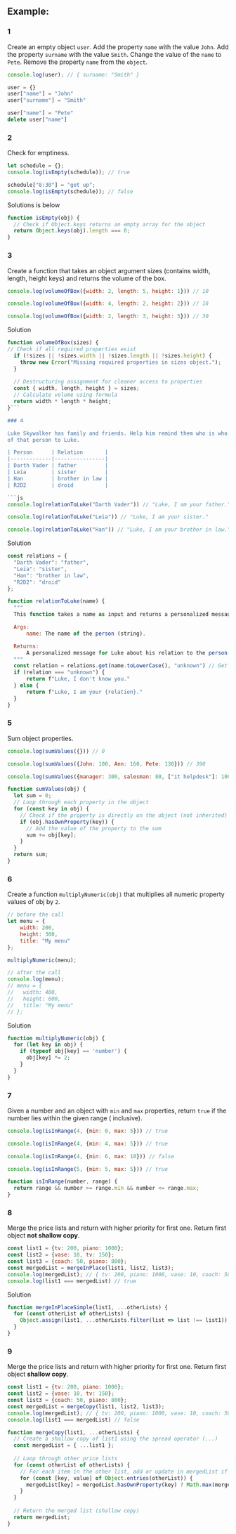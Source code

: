 ## Example:

### 1

Create an empty object `user`.
Add the property `name` with the value `John`.
Add the property `surname` with the value `Smith`.
Change the value of the `name` to `Pete`.
Remove the property `name` from the `object`.

```js
console.log(user); // { surname: "Smith" }
```


```js
user = {}
user["name"] = "John"
user["surname"] = "Smith"

user["name"] = "Pete"
delete user["name"]
```

### 2

Check for emptiness.

```js
let schedule = {};
console.log(isEmpty(schedule)); // true

schedule["8:30"] = "get up";
console.log(isEmpty(schedule)); // false
```
Solutions is below
```js
function isEmpty(obj) {
  // Check if Object.keys returns an empty array for the object
  return Object.keys(obj).length === 0;
}
```

### 3

Create a function that takes an object argument sizes (contains width, length, height keys) and returns the volume of
the box.

```js
console.log(volumeOfBox({width: 2, length: 5, height: 1})) // 10

console.log(volumeOfBox({width: 4, length: 2, height: 2})) // 16

console.log(volumeOfBox({width: 2, length: 3, height: 5})) // 30
```

Solution
```js
function volumeOfBox(sizes) {
// Check if all required properties exist
  if (!sizes || !sizes.width || !sizes.length || !sizes.height) {
    throw new Error("Missing required properties in sizes object.");
  }
  
  // Destructuring assignment for cleaner access to properties
  const { width, length, height } = sizes;
  // Calculate volume using formula
  return width * length * height;
}```

### 4

Luke Skywalker has family and friends. Help him remind them who is who. Given a string with a name, return the relation
of that person to Luke.

| Person      | Relation       |
|-------------|----------------|
| Darth Vader | father         |
| Leia        | sister         |
| Han         | brother in law |
| R2D2        | droid          |

```js
console.log(relationToLuke("Darth Vader")) // "Luke, I am your father."

console.log(relationToLuke("Leia")) // "Luke, I am your sister."

console.log(relationToLuke("Han")) // "Luke, I am your brother in law."
```

Solution
```js
const relations = {
  "Darth Vader": "father",
  "Leia": "sister",
  "Han": "brother in law",
  "R2D2": "droid"
};

function relationToLuke(name) {
  """
  This function takes a name as input and returns a personalized message for Luke.

  Args:
      name: The name of the person (string).

  Returns:
      A personalized message for Luke about his relation to the person (string).
  """
  const relation = relations.get(name.toLowerCase(), "unknown") // Get relation with case-insensitive matching
  if (relation === "unknown") {
      return f"Luke, I don't know you."
  } else {
      return f"Luke, I am your {relation}."
  }
}
```

### 5

Sum object properties.

```js
console.log(sumValues({})) // 0

console.log(sumValues({John: 100, Ann: 160, Pete: 130})) // 390

console.log(sumValues({manager: 300, salesman: 80, ["it helpdesk"]: 100})) // 480
```
```js
function sumValues(obj) {
  let sum = 0;
  // Loop through each property in the object
  for (const key in obj) {
    // Check if the property is directly on the object (not inherited)
    if (obj.hasOwnProperty(key)) {
      // Add the value of the property to the sum
      sum += obj[key];
    }
  }
  return sum;
}
```

### 6

Create a function `multiplyNumeric(obj)` that multiplies all numeric property values of obj by `2`.

```js
// before the call
let menu = {
	width: 200,
	height: 300,
	title: "My menu"
};

multiplyNumeric(menu);

// after the call
console.log(menu);
// menu = {
//   width: 400,
//   height: 600,
//   title: "My menu"
// };
```

Solution
```js
function multiplyNumeric(obj) {
  for (let key in obj) {
    if (typeof obj[key] == 'number') {
      obj[key] *= 2;
    }
  }
}
```
### 7

Given a number and an object with `min` and `max` properties, return `true` if the number lies within the given range (
inclusive).

```js
console.log(isInRange(4, {min: 0, max: 5})) // true

console.log(isInRange(4, {min: 4, max: 5})) // true

console.log(isInRange(4, {min: 6, max: 10})) // false

console.log(isInRange(5, {min: 5, max: 5})) // true
```

```js
function isInRange(number, range) {
  return range && number >= range.min && number <= range.max;
}
```

### 8

Merge the price lists and return with higher priority for first one. Return first object __not shallow copy__.

```js
const list1 = {tv: 200, piano: 1000};
const list2 = {vase: 10, tv: 150};
const list3 = {coach: 50, piano: 800};
const mergedList = mergeInPlace(list1, list2, list3);
console.log(mergedList); // { tv: 200, piano: 1000, vase: 10, coach: 50 }
console.log(list1 === mergedList) // true
```

Solution
```js
function mergeInPlaceSimple(list1, ...otherLists) {
  for (const otherList of otherLists) {
    Object.assign(list1, ...otherLists.filter(list => list !== list1));
  }
}
```
### 9

Merge the price lists and return with higher priority for first one. Return first object __shallow copy__.

```js
const list1 = {tv: 200, piano: 1000};
const list2 = {vase: 10, tv: 150};
const list3 = {coach: 50, piano: 800};
const mergedList = mergeCopy(list1, list2, list3);
console.log(mergedList); // { tv: 200, piano: 1000, vase: 10, coach: 50 }
console.log(list1 === mergedList) // false
```

```js
function mergeCopy(list1, ...otherLists) {
  // Create a shallow copy of list1 using the spread operator (...)
  const mergedList = { ...list1 };
  
  // Loop through other price lists
  for (const otherList of otherLists) {
    // For each item in the other list, add or update in mergedList if not present with higher price
    for (const [key, value] of Object.entries(otherList)) {
      mergedList[key] = mergedList.hasOwnProperty(key) ? Math.max(mergedList[key], value) : value;
    }
  }
  
  // Return the merged list (shallow copy)
  return mergedList;
}
```